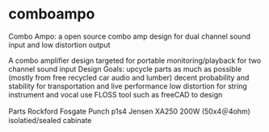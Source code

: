 # comboampo

Combo Ampo: a open source combo amp design for dual channel sound input and low distortion output

A combo amplifier design targeted for portable monitoring/playback for two channel sound input
Design Goals:
    upcycle parts as much as possible (mostly from free recycled car audio and lumber)
    decent probability and stability for transportation and live performance
    low distortion for string instrument and vocal
    use FLOSS tool such as freeCAD to design

Parts
    Rockford Fosgate Punch p1s4
    Jensen XA250 200W (50x4＠4ohm)
    isolatied/sealed cabinate

